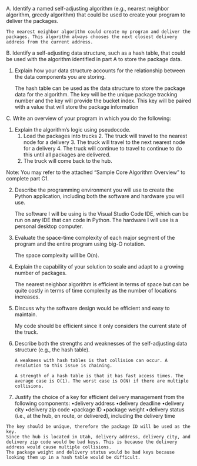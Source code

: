 A.  Identify a named self-adjusting algorithm (e.g., nearest neighbor algorithm, greedy algorithm) that could be used to create your program to deliver the packages.

	The nearest neighbor algorithm could create my program and deliver the packages. This algorithm always chooses the next closest delivery address from the current address.

B.  Identify a self-adjusting data structure, such as a hash table, that could be used with the algorithm identified in part A to store the package data.
1.  Explain how your data structure accounts for the relationship between the data components you are storing.
	
	The hash table can be used as the data structure to store the package data for the algorithm. 
	The key will be the unique package tracking number and the key will provide the bucket index. This key will be paired with a value that will store the package information

C.  Write an overview of your program in which you do the following:
1.  Explain the algorithm’s logic using pseudocode.
	1. Load the packages into trucks
    	2. The truck will travel to the nearest node for a delivery
    	3. The truck will travel to the next nearest node for a delivery
    	4. The truck will continue to travel to continue to do this until all packages are delivered.
  	5. The truck will come back to the hub. 	
   
 
Note: You may refer to the attached “Sample Core Algorithm Overview” to complete part C1.


2.  Describe the programming environment you will use to create the Python application, including both the software and hardware you will use.

  	The software I will be using is the Visual Studio Code IDE, which can be run on any IDE that can code in Python.
	The hardware I will use is a personal desktop computer.

4.  Evaluate the space-time complexity of each major segment of the program and the entire program using big-O notation.

 	The space complexity will be O(n).

6.  Explain the capability of your solution to scale and adapt to a growing number of packages.

	The nearest neighbor algorithm is efficient in terms of space but can be quite costly in terms of time complexity as the number of locations increases.

7.  Discuss why the software design would be efficient and easy to maintain.

	My code should be efficient since it only considers the current state of the truck. 
    
9.  Describe both the strengths and weaknesses of the self-adjusting data structure (e.g., the hash table).

    	A weakness with hash tables is that collision can occur. A resolution to this issue is chaining. 

    	A strength of a hash table is that it has fast access times. The average case is O(1). The worst case is O(N) if there are multiple collisions. 
    
11.  Justify the choice of a key for efficient delivery management from the following components:
	•delivery address
	•delivery deadline
	•delivery city
	•delivery zip code
	•package ID
	•package weight
	•delivery status (i.e., at the hub, en route, or delivered), including the delivery time

 	The key should be unique, therefore the package ID will be used as the key. 
  	Since the hub is located in Utah, delivery address, delivery city, and delivery zip code would be bad keys. This is because the delivery address would cause multiple collisions.
   	The package weight and delivery status would be bad keys because looking them up in a hash table would be difficult. 


